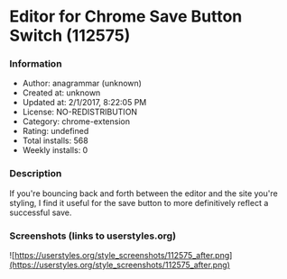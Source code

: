 # Editor for Chrome Save Button Switch (112575)

### Information
- Author: anagrammar (unknown)
- Created at: unknown
- Updated at: 2/1/2017, 8:22:05 PM
- License: NO-REDISTRIBUTION
- Category: chrome-extension
- Rating: undefined
- Total installs: 568
- Weekly installs: 0


### Description
If you're bouncing back and forth between the editor and the site you're styling, I find it useful for the save button to more definitively reflect a successful save.


### Screenshots (links to userstyles.org)
![https://userstyles.org/style_screenshots/112575_after.png](https://userstyles.org/style_screenshots/112575_after.png)


